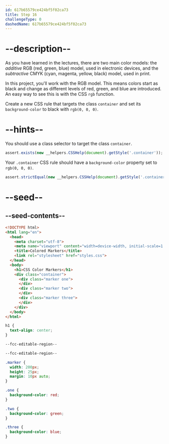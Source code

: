 ```yaml
---
id: 617b65579ce424bf5f02ca73
title: Step 16
challengeType: 0
dashedName: 617b65579ce424bf5f02ca73
---
```


# --description--

As you have learned in the lectures, there are two main color models: the <dfn>additive</dfn> RGB (red, green, blue) model, used in electronic devices, and the <dfn>subtractive</dfn> CMYK (cyan, magenta, yellow, black) model, used in print.

In this project, you'll work with the RGB model. This means colors start as black and change as different levels of red, green, and blue are introduced. An easy way to see this is with the CSS `rgb` function.

Create a new CSS rule that targets the class `container` and set its `background-color` to black with `rgb(0, 0, 0)`.

# --hints--

You should use a class selector to target the class `container`.

```js
assert.exists(new __helpers.CSSHelp(document).getStyle('.container'));
```

Your `.container` CSS rule should have a `background-color` property set to `rgb(0, 0, 0)`.

```js
assert.strictEqual(new __helpers.CSSHelp(document).getStyle('.container')?.backgroundColor, 'rgb(0, 0, 0)');
```

# --seed--

## --seed-contents--

```html
<!DOCTYPE html>
<html lang="en">
  <head>
    <meta charset="utf-8">
    <meta name="viewport" content="width=device-width, initial-scale=1.0">
    <title>Colored Markers</title>
    <link rel="stylesheet" href="styles.css">
  </head>
  <body>
    <h1>CSS Color Markers</h1>
    <div class="container">
      <div class="marker one">
      </div>
      <div class="marker two">
      </div>
      <div class="marker three">
      </div>
    </div>
  </body>
</html>
```

```css
h1 {
  text-align: center;
}

--fcc-editable-region--

--fcc-editable-region--

.marker {
  width: 200px;
  height: 25px;
  margin: 10px auto;
}

.one {
  background-color: red;
}

.two {
  background-color: green;
}

.three {
  background-color: blue;
}

```
